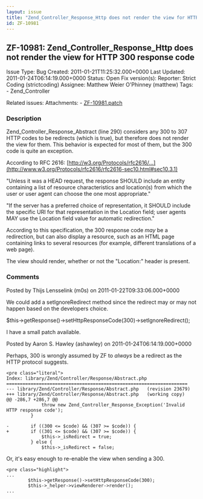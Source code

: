 ```yaml
---
layout: issue
title: "Zend_Controller_Response_Http does not render the view for HTTP 300 response code"
id: ZF-10981
---
```


ZF-10981: Zend\_Controller\_Response\_Http does not render the view for HTTP 300 response code
----------------------------------------------------------------------------------------------

 Issue Type: Bug Created: 2011-01-21T11:25:32.000+0000 Last Updated: 2011-01-24T06:14:19.000+0000 Status: Open Fix version(s): 
 Reporter:  Strict Coding (strictcoding)  Assignee:  Matthew Weier O'Phinney (matthew)  Tags: - Zend\_Controller
 
 Related issues: 
 Attachments: - [ZF-10981.patch](/issues/secure/attachment/13610/ZF-10981.patch)
 
### Description

Zend\_Controller\_Response\_Abstract (line 290) considers any 300 to 307 HTTP codes to be redirects (which is true), but therefore does not render the view for them. This behavior is expected for most of them, but the 300 code is quite an exception.

According to RFC 2616: [http://w3.org/Protocols/rfc2616/…](http://www.w3.org/Protocols/rfc2616/rfc2616-sec10.html#sec10.3.1)

"Unless it was a HEAD request, the response SHOULD include an entity containing a list of resource characteristics and location(s) from which the user or user agent can choose the one most appropriate."

"If the server has a preferred choice of representation, it SHOULD include the specific URI for that representation in the Location field; user agents MAY use the Location field value for automatic redirection."

According to this specification, the 300 response code _may_ be a redirection, but can also display a resource, such as an HTML page containing links to several resources (for example, different translations of a web page).

The view should render, whether or not the "Location:" header is present.

 

 

### Comments

Posted by Thijs Lensselink (m0s) on 2011-01-22T09:33:06.000+0000

We could add a setIgnoreRedirect method since the redirect may or may not happen based on the developers choice.

$this->getResponse()->setHttpResponseCode(300)->setIgnoreRedirect();

I have a small patch available.

 

 

Posted by Aaron S. Hawley (ashawley) on 2011-01-24T06:14:19.000+0000

Perhaps, 300 is wrongly assumed by ZF to _always_ be a redirect as the HTTP protocol suggests.

 
    <pre class="literal">
    Index: library/Zend/Controller/Response/Abstract.php
    ===================================================================
    --- library/Zend/Controller/Response/Abstract.php   (revision 23679)
    +++ library/Zend/Controller/Response/Abstract.php   (working copy)
    @@ -286,7 +286,7 @@
                 throw new Zend_Controller_Response_Exception('Invalid HTTP response code');
             }
     
    -        if ((300 <= $code) && (307 >= $code)) {
    +        if ((301 <= $code) && (307 >= $code)) {
                 $this->_isRedirect = true;
             } else {
                 $this->_isRedirect = false;


Or, it's easy enough to re-enable the view when sending a 300.

 
    <pre class="highlight">
    ...
            $this->getResponse()->setHttpResponseCode(300);
            $this->_helper->viewRenderer->render();
    ...


 

 